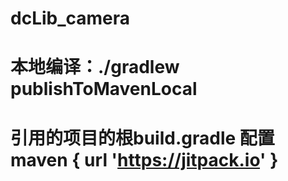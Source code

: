 # dcLib_camera
# 本地编译：./gradlew publishToMavenLocal
# 引用的项目的根build.gradle 配置 maven { url 'https://jitpack.io' }
